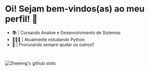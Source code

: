 # Oi! Sejam bem-vindos(as) ao meu perfil! 👋

- 📚 | Cursando Analise e Desenvolvimento de Sistemas <br>
- 🧑🏻‍💻 | Atualmente estudando Python <br>
- 💾 | Procurando sempre ajudar os outros!!
<br/>

![Zheeeng's github stats](https://github-readme-stats.vercel.app/api?username=guiclipse95&theme=nord)
